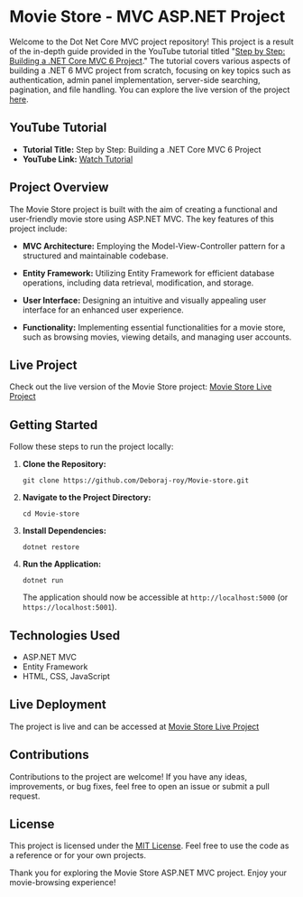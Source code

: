 # Movie Store - MVC ASP.NET Project

Welcome to the Dot Net Core MVC project repository! This project is a result of the in-depth guide provided in the YouTube tutorial titled "[Step by Step: Building a .NET Core MVC 6 Project](https://youtu.be/cQ3HH0MJqDs?si=5qjTAJLDDKpBcHzW)." The tutorial covers various aspects of building a .NET 6 MVC project from scratch, focusing on key topics such as authentication, admin panel implementation, server-side searching, pagination, and file handling. You can explore the live version of the project [here](https://moviestoredr.azurewebsites.net/).

## YouTube Tutorial

- **Tutorial Title:** Step by Step: Building a .NET Core MVC 6 Project
- **YouTube Link:** [Watch Tutorial](https://youtu.be/cQ3HH0MJqDs?si=5qjTAJLDDKpBcHzW)

## Project Overview

The Movie Store project is built with the aim of creating a functional and user-friendly movie store using ASP.NET MVC. The key features of this project include:

- **MVC Architecture:** Employing the Model-View-Controller pattern for a structured and maintainable codebase.

- **Entity Framework:** Utilizing Entity Framework for efficient database operations, including data retrieval, modification, and storage.

- **User Interface:** Designing an intuitive and visually appealing user interface for an enhanced user experience.

- **Functionality:** Implementing essential functionalities for a movie store, such as browsing movies, viewing details, and managing user accounts.

## Live Project

Check out the live version of the Movie Store project: [Movie Store Live Project](https://moviestoredr.azurewebsites.net/)

## Getting Started

Follow these steps to run the project locally:

1. **Clone the Repository:**
   ```
   git clone https://github.com/Deboraj-roy/Movie-store.git
   ```

2. **Navigate to the Project Directory:**
   ```
   cd Movie-store
   ```

3. **Install Dependencies:**
   ```
   dotnet restore
   ```

4. **Run the Application:**
   ```
   dotnet run
   ```

   The application should now be accessible at `http://localhost:5000` (or `https://localhost:5001`).

## Technologies Used

- ASP.NET MVC
- Entity Framework
- HTML, CSS, JavaScript

## Live Deployment

The project is live and can be accessed at [Movie Store Live Project](http://movie-store.runasp.net/Home/Index)

## Contributions

Contributions to the project are welcome! If you have any ideas, improvements, or bug fixes, feel free to open an issue or submit a pull request.

## License

This project is licensed under the [MIT License](LICENSE). Feel free to use the code as a reference or for your own projects.

Thank you for exploring the Movie Store ASP.NET MVC project. Enjoy your movie-browsing experience!
